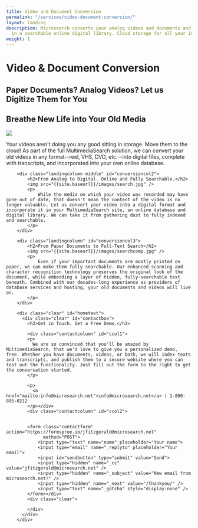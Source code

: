 ```yaml
---
title: Video and Document Conversion
permalink: "/services/video-document-conversion/"
layout: landing
description: Microsearch converts your analog videos and documents and stores them
  in a searchable online digital library. Cloud storage for all your important media.
weight: 1
---
```


<div class="landing">
    <div id="conversionbanner" class="landingbanner">
        <h1>Video &amp; Document Conversion</h1>
        <h2>Paper Documents? Analog Videos? Let us Digitize Them for You</h2>
    </div>
    <div class="wrapper">
        <div class="landingcolumn" id="conversioncol1">
            <h2>Breathe New Life into Your Old Media</h2>
            <img src="{{site.baseurl}}/images/vids.jpg" />
            <p>
                Your videos aren't doing you any good sitting in storage. Move them to the cloud! As part of the full MultimediaSearch solution, we can convert your old videos in any format--reel, VHS, DVD, etc.--into digital files, complete with transcripts, and incorporated into your own online database.
            </p>
        </div>

        <div class="landingcolumn middle" id="conversioncol2">
            <h2>From Analog to Digital. Online and Fully Searchable.</h2>
            <img src="{{site.baseurl}}/images/search.jpg" />
            <p>
                While the media on which your video was recorded may have gone out of date, that doesn't mean the content of the video is no longer valuable. Let us convert your video into a digital format and incorporate it in your MultimediaSearch site, an online database and digital library. We can take it from gathering dust to fully indexed and searchable.
            </p>
        </div>

        <div class="landingcolumn" id="conversioncol3">
            <h2>From Paper Documents to Full-Text Search</h2>
            <img src="{{site.baseurl}}/images/searchcomp.jpg" />
            <p>
                Even if your important documents are mostly printed on paper, we can make them fully searchable. Our enhanced scanning and character recognition technology preserves the original look of the document, while embedding a layer of hidden, fully-searchable text beneath. Combined with our decades-long experience as providers of database services and hosting, your old documents and videos will live on.
            </p>
        </div>

        <div class="clear" id="hometext">
          <div class="clear" id="contactbox">
            <h2>Get in Touch. Get a Free Demo.</h2>

            <div class="contactcolumn" id="ccol1">
            <p>
              We are so convinced that you'll be amazed by MultimediaSearch, that we'd love to give you a personalized demo, free. Whether you have documents, videos, or both, we will index texts and transcripts, and publish them to a secure website where you can test out the functionality. Just fill out the form to the right to get the conversation started.
            </p>

            <p>
              <a href="mailto:info@microsearch.net">info@microsearch.net</a> | 1-800-895-0212
            </p></div>
            <div class="contactcolumn" id="ccol2">


            <form class="contactform" action="https://formspree.io/jfitzgerald@microsearch.net"
                  method="POST">
                <input type="text" name="name" placeholder="Your name">
                <input type="email" name="_replyto" placeholder="Your email">
                <input id="sendbutton" type="submit" value="Send">
                <input type="hidden" name="_cc" value="jfitzgerald@microsearch.net" />
                <input type="hidden" name="_subject" value="New email from microsearch.net!" />
                <input type="hidden" name="_next" value="/thankyou/" />
                <input type="text" name="_gotcha" style="display:none" />
            </form></div>
            <div class="clear">

            </div>
          </div>
        </div>
